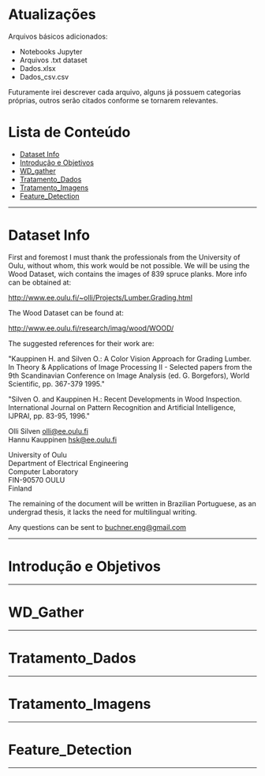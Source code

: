# Atualizações

Arquivos básicos adicionados:
+ Notebooks Jupyter
+ Arquivos .txt dataset
+ Dados.xlsx
+ Dados_csv.csv

Futuramente irei descrever cada arquivo, alguns já possuem categorias próprias, outros serão citados conforme se tornarem relevantes.


# Lista de Conteúdo

+ [Dataset Info](#dataset-info)
+ [Introdução e Objetivos](#introdução-e-objetivos)
+ [WD_gather](#wd_gather)
+ [Tratamento_Dados](#tratamento_dados)
+ [Tratamento_Imagens](#tratamento_imagens)
+ [Feature_Detection](#feature_detection)

**********

# Dataset Info

First and foremost I must thank the professionals from the University of Oulu, without whom, this work would be not possible. We will be using the Wood Dataset, wich contains the images of 839 spruce planks. More info can be obtained at:

http://www.ee.oulu.fi/~olli/Projects/Lumber.Grading.html

The Wood Dataset can be found at:

http://www.ee.oulu.fi/research/imag/wood/WOOD/

The suggested references for their work are:

"Kauppinen H. and Silven O.: A Color Vision Approach for Grading Lumber. In Theory & Applications of Image Processing II - Selected papers from the 9th Scandinavian Conference on Image Analysis (ed. G. Borgefors), World Scientific, pp. 367-379 1995."

"Silven O. and Kauppinen H.: Recent Developments in Wood Inspection. International Journal on Pattern Recognition and Artificial Intelligence, IJPRAI, pp. 83-95, 1996."


Olli Silven       olli@ee.oulu.fi  
Hannu Kauppinen    hsk@ee.oulu.fi  

University of Oulu  
Department of Electrical Engineering  
Computer Laboratory  
FIN-90570 OULU  
Finland  

The remaining of the document will be written in Brazilian Portuguese, as an undergrad thesis, it lacks the need for multilingual writing.

Any questions can be sent to <buchner.eng@gmail.com>

**********

# Introdução e Objetivos



**********

# WD_Gather



**********

# Tratamento_Dados



**********

# Tratamento_Imagens



**********

# Feature_Detection



**********
